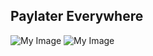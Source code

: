 ## Paylater Everywhere

![My Image](https://drive.google.com/uc?export=view&id=18Tw1IOfUTfZsF4cxBXNWmCXWD60Cq0kp)
![My Image](https://drive.google.com/uc?export=view&id=1ORie7Hus1As0m1AuIQ83Pf_ccor-fFik)

